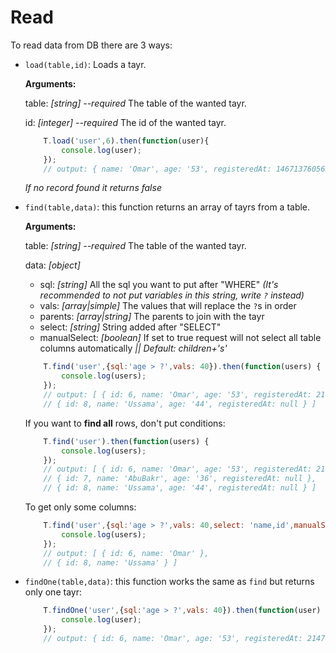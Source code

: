 # Read
To read data from DB there are 3 ways:

- `load(table,id)`: Loads a tayr.

    **Arguments:**

    table: *[string] --required* The table of the wanted tayr.

    id: *[integer] --required* The id of the wanted tayr.

    ```javascript
        T.load('user',6).then(function(user){
            console.log(user);
        });
        // output: { name: 'Omar', age: '53', registeredAt: 1467137605631, id: 6 }
    ```
    *If no record found it returns false*
- `find(table,data)`: this function returns an array of tayrs from a table.

    **Arguments:**

    table: *[string] --required* The table of the wanted tayr.

    data: *[object]*
    - sql: *[string]* All the sql you want to put after "WHERE" *(It's recommended to not put variables in this string, write `?` instead)*
    - vals: *[array|simple]* The values that will replace the `?`s in order
    - parents: *[array|string]* The parents to join with the tayr
    - select: *[string]* String added after "SELECT"
    - manualSelect: *[boolean]* If set to true request will not select all table columns automatically *|| Default: children+'s'*

    ```javascript
        T.find('user',{sql:'age > ?',vals: 40}).then(function(users) {
            console.log(users);
        });
        // output: [ { id: 6, name: 'Omar', age: '53', registeredAt: 2147483647 },
        // { id: 8, name: 'Ussama', age: '44', registeredAt: null } ]
    ```
    If you want to **find all** rows, don't put conditions:

    ```javascript
        T.find('user').then(function(users) {
            console.log(users);
        });
        // output: [ { id: 6, name: 'Omar', age: '53', registeredAt: 2147483647 },
        // { id: 7, name: 'AbuBakr', age: '36', registeredAt: null },
        // { id: 8, name: 'Ussama', age: '44', registeredAt: null } ]
    ```
    To get only some columns:

    ```javascript
        T.find('user',{sql:'age > ?',vals: 40,select: 'name,id',manualSelect: true}).then(function(users) {
            console.log(users);
        });
        // output: [ { id: 6, name: 'Omar' },
        // { id: 8, name: 'Ussama' } ]
    ```
- `findOne(table,data)`: this function works the same as `find` but returns only one tayr:

    ```javascript
        T.findOne('user',{sql:'age > ?',vals: 40}).then(function(user) {
            console.log(user);
        });
        // output: { id: 6, name: 'Omar', age: '53', registeredAt: 2147483647 }
    ```
